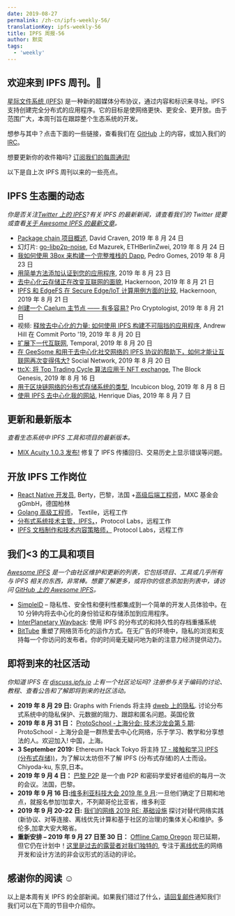 ```yaml
---
date: 2019-08-27
permalink: /zh-cn/ipfs-weekly-56/
translationKey: ipfs-weekly-56
title: IPFS 周报-56
author: 默奕
tags:
  - 'weekly'
---
```


## 欢迎来到 IPFS 周刊。👋

[星际文件系统 (IPFS)](https://ipfs.io/) 是一种新的超媒体分布协议，通过内容和标识来寻址。IPFS 支持创建完全分布式的应用程序。它的目标是使网络更快、更安全、更开放。由于范围广大，本周刊旨在跟踪整个生态系统的开发。

想参与其中？点击下面的一些链接，查看我们在 [GitHub](https://github.com/ipfs) 上的内容，或加入我们的 [IRC](https://riot.im/app/#/room/#ipfs:matrix.org)。

想要更新你的收件箱吗? [订阅我们的每周通讯!](http://eepurl.com/gL2Pi5)

以下是自上次 IPFS 周刊以来的一些亮点。

## IPFS 生态圈的动态

_你是否关注[Twitter 上的 IPFS](https://twitter.com/IPFSbot)?有关 IPFS 的最新新闻，请查看我们的 Twitter 提要或查看[关于 Awesome IPFS 的最新文章](https://awesome.ipfs.io/articles/)。_

- [Package chain 项目概述](https://gist.github.com/dvc94ch/2ce60a00550e83d95ed051fc81e3683e), David Craven, 2019 年 8 月 24 日
- 幻灯片: [go-libp2p-noise](https://github.com/ChainSafe/go-libp2p-noise/blob/master/go-libp2p-noise-ethberlin-1a.pdf), Ed Mazurek, ETHBerlinZwei, 2019 年 8 月 24 日
- [我如何使用 3Box 来构建一个完整堆栈的 Dapp](https://medium.com/@pedrouid/how-i-used-3box-to-build-a-full-stack-dapp-49d3ef9365cb), Pedro Gomes, 2019 年 8 月 23 日
- [用简单方法添加认证到您的应用程序](https://medium.com/simpleid-dev-tools/adding-authentication-to-your-app-the-easy-way-44d182055f91), 2019 年 8 月 23 日
- [去中心化云存储正在改变互联网的面貌](https://hackernoon.com/decentralized-cloud-storage-how-it-will-change-the-face-of-the-internet-22-np1f2349h), Hackernoon, 2019 年 8 月 21 日
- [IPFS 和 EdgeFS 在 Secure Edge/IoT 计算用例方面的比较](https://hackernoon.com/comparison-of-ipfs-and-edgefs-for-secure-edgeiot-computing-use-cases-0dgu30zk), Hackernoon, 2019 年 8 月 21 日
- [创建一个 Caelum 主节点 —— 有多容易?](https://medium.com/@procryptologist/creating-a-caelum-masternode-how-easy-is-it-da0042c237d9) Pro Cryptologist, 2019 年 8 月 21 日
- 视频: [释放去中心化的力量: 如何使用 IPFS 构建不可阻挡的应用程序](https://www.youtube.com/watch?time_continue=2&v=L7PgUNiByVk), Andrew Hill 在 Commit Porto '19, 2019 年 8 月 20 日
- [扩展下一代互联网](https://medium.com/temporal-cloud/scaling-the-next-generation-of-the-internet-fca01011fde3), Temporal, 2019 年 8 月 20 日
- [在 GeeSome 和用于去中心化社交网络的 IPFS 协议的帮助下，如何才能让互联网再次变得伟大?](https://medium.com/geesome/how-to-make-the-internet-great-again-with-the-help-of-geesome-and-ipfs-ae516aa06f89) Social Network, 2019 年 8 月 20 日
- [ttcX: 将 Top Trading Cycle 算法应用于 NFT exchange](https://www.theblockcrypto.com/2019/08/16/ttcx-applying-the-top-trading-cycle-algorithm-to-nft-exchange/), The Block Genesis, 2019 年 8 月 16 日
- [用于区块链网络的分布式存储系统的类型](https://blog.incubicon.com/tipos-de-sistemas-de-almacenamiento-distribuido-para-redes-blockchain), Incubicon blog, 2019 年 8 月 8 日
- [使用 IPFS 去中心化我的网站](https://dev.to/hacdias/decentralizing-my-website-with-ipfs-2073), Henrique Dias, 2019 年 8 月 7 日

## 更新和最新版本

_查看生态系统中 IPFS 工具和项目的最新版本。_

- [MIX Acuity 1.0.3 发布!](https://medium.com/mix-blockchain/mix-acuity-1-0-3-released-7f7111ecb5af) 修复了 IPFS 传播回归、交易历史上显示错误等问题。

## 开放 IPFS 工作岗位

- [React Native 开发员](https://berty.tech/jobs/react-native-developer/), Berty，巴黎，法国 +[高级后端工程师](https://www.golangprojects.com/golang-go-job-dcr-Senior-Backend-Engineer-Berlin-MXC-Foundation-gGmbH.html)，MXC 基金会 gGmbH，德国柏林
- [Golang 高级工程师](https://www.golangprojects.com/golang-go-job-def-Senior-Golang-Engineer-Remote-Textile.html)， Textile，远程工作
- [分布式系统技术主管，IPFS，](https://jobs.lever.co/protocol/9283f9b0-de64-4e1f-a221-5d02b0202198)，Protocol Labs，远程工作
- [IPFS 文档制作和技术内容策略师，](https://jobs.lever.co/protocol/e7db2c84-afd7-44a4-9a27-449c751d8289) Protocol Labs，远程工作

## 我们<3 的工具和项目

_[Awesome IPFS](https://awesome.ipfs.io/) 是一个由社区维护和更新的列表，它包括项目、工具或几乎所有与 IPFS 相关的东西，非常棒。想要了解更多，或将你的信息添加到列表中，请访问 [GitHub 上的 Awesome IPFS](https://github.com/ipfs/awesome-ipfs)。_

- [SimpleID](https://www.simpleid.xyz/) – 隐私性、安全性和便利性都集成到一个简单的开发人员体验中。在 10 分钟内将去中心化的身份验证和存储添加到应用程序。
- [InterPlanetary Wayback](https://github.com/oduwsdl/ipwb): 使用 IPFS 的分布式的和持久性的存档重播系统
- [BitTube](https://bittubeapp.com/) 重塑了网络货币化的运作方式。在无广告的环境中，隐私的浏览和支持每一个你访问的发布者。你的时间毫无疑问地为新的注意力经济提供动力。

## 即将到来的社区活动

_你知道 IPFS 在 [discuss.ipfs.io](https://discuss.ipfs.io/) 上有一个社区论坛吗? 注册参与关于编码的讨论、教程、查看公告和了解即将到来的社区活动。_

- **2019 年 8 月 29 日:** Graphs with Friends 将主持 [dweb 上的隐私](https://www.meetup.com/Graphs-With-Friends/events/263942243/). 讨论分布式系统中的隐私保护、元数据的阻力、跟踪和匿名问题。英国伦敦
- **2019 年 8 月 31 日：** [ProtoSchool -上海分会: 技术沙龙会第 5 期](https://www.meetup.com/Shanghai-Decentralized-Systems-Meetup-Group/events/263835810/): ProtoSchool - 上海分会是一群热爱去中心化网络，乐于学习、教学和分享想法的人。欢迎加入! 中国，上海。
- **3 September 2019:** Ethereum Hack Tokyo 将主持 [17 - 接触和学习 IPFS (分布式存储))](https://icovo-ag.connpass.com/event/144474/)，为了解以太坊但不了解 IPFS (分布式存储)的人士而设。Chiyoda-ku, 东京,日本。
- **2019 年 9 月 4 日：** [巴黎 P2P](https://p2p.paris/en/) 是一个由 P2P 和密码学爱好者组织的每月一次的会议。法国，巴黎。
- **2019 年 9 月 16 日:**[维多利亚科技大会 2019 年 9 月](https://ti.to/fission/victoria-sept-2019):一旦他们确定了日期和地点，就报名参加!加拿大，不列颠哥伦比亚省，维多利亚
- **2019 年 9 月 20-22 日:** [我们的网络 2019 RE: 基础设施](https://ournetworks.ca/) 探讨对替代网络实践(新协议、对等连接、离线优先计算和基于社区的治理)的集体关心和维护。多伦多,加拿大安大略省。
- **重新安排 – 2019 年 9 月 27 日至 30 日：** [Offline Camp Oregon](http://offlinefirst.org/camp/reschedule) 现已延期，但它仍在计划中！[这里是过去的露营者对我们独特的](https://youtu.be/FNtpPW_7H1k), 专注于[离线优先](http://offlinefirst.org/)的网络开发和设计方法的非会议形式的活动的评论。

## 感谢你的阅读 ☺️

以上是本周有关 IPFS 的全部新闻。如果我们错过了什么，[请回复邮件](mailto:newsletter@ipfs.io)通知我们! 我们可以在下周的节目中介绍你。

